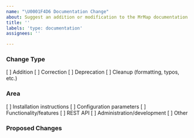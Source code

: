 ```yaml
---
name: "\U0001F4D6 Documentation Change"
about: Suggest an addition or modification to the MrMap documentation
title: ''
labels: 'type: documentation'
assignees: ''

---
```


<!--
    NOTE: IF YOUR ISSUE DOES NOT FOLLOW THIS TEMPLATE, IT WILL BE CLOSED.
    Please indicate the nature of the change by placing an X in one of the
    boxes below.
-->
### Change Type
[ ] Addition
[ ] Correction
[ ] Deprecation
[ ] Cleanup (formatting, typos, etc.)

### Area
[ ] Installation instructions
[ ] Configuration parameters
[ ] Functionality/features
[ ] REST API
[ ] Administration/development
[ ] Other

<!-- Describe the proposed change(s). -->
### Proposed Changes
